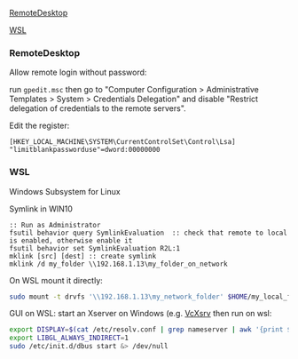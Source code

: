 [RemoteDesktop](#remotedesktop)

[WSL](#wsl)

### RemoteDesktop
Allow remote login without password:

run `gpedit.msc`
then go to "Computer Configuration > Administrative Templates > System > Credentials Delegation"
and disable "Restrict delegation of credentials to the remote servers".

Edit the register:
```console
[HKEY_LOCAL_MACHINE\SYSTEM\CurrentControlSet\Control\Lsa]
"limitblankpassworduse"=dword:00000000
```

### WSL
Windows Subsystem for Linux

Symlink in WIN10
```prompt
:: Run as Administrator
fsutil behavior query SymlinkEvaluation  :: check that remote to local is enabled, otherwise enable it
fsutil behavior set SymlinkEvaluation R2L:1
mklink [src] [dest] :: create symlink
mklink /d my_folder \\192.168.1.13\my_folder_on_network
```

On WSL mount it directly:
```bash
sudo mount -t drvfs '\\192.168.1.13\my_network_folder' $HOME/my_local_folder
```

GUI on WSL:
start an Xserver on Windows (e.g. [VcXsrv](https://sourceforge.net/projects/vcxsrv/) then run on wsl:
```bash
export DISPLAY=$(cat /etc/resolv.conf | grep nameserver | awk '{print $2; exit;}'):0.0
export LIBGL_ALWAYS_INDIRECT=1
sudo /etc/init.d/dbus start &> /dev/null
```

